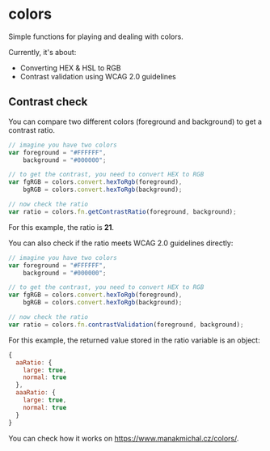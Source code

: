 # colors
Simple functions for playing and dealing with colors.

Currently, it's about:
- Converting HEX & HSL to RGB
- Contrast validation using WCAG 2.0 guidelines

## Contrast check

You can compare two different colors (foreground and background) to get a contrast ratio.

```javascript
// imagine you have two colors
var foreground = "#FFFFFF",
    background = "#000000";

// to get the contrast, you need to convert HEX to RGB
var fgRGB = colors.convert.hexToRgb(foreground),
    bgRGB = colors.convert.hexToRgb(background);

// now check the ratio
var ratio = colors.fn.getContrastRatio(foreground, background);
```

For this example, the ratio is **21**.

You can also check if the ratio meets WCAG 2.0 guidelines directly:

```javascript
// imagine you have two colors
var foreground = "#FFFFFF",
    background = "#000000";

// to get the contrast, you need to convert HEX to RGB
var fgRGB = colors.convert.hexToRgb(foreground),
    bgRGB = colors.convert.hexToRgb(background);

// now check the ratio
var ratio = colors.fn.contrastValidation(foreground, background);
```

For this example, the returned value stored in the ratio variable is an object:
```javascript
{
  aaRatio: {
    large: true,
    normal: true
  },
  aaaRatio: {
    large: true,
    normal: true
  }
}
```

You can check how it works on https://www.manakmichal.cz/colors/.
